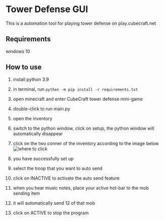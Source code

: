 # Tower Defense GUI

This is a automation tool for playing tower defense on play.cubecraft.net

## Requirements
windows 10

## How to use
1. install python 3.9
2. in terminal, run `python -m pip install -r requirements.txt`
3. open minecraft and enter CubeCraft tower defense mini-game
4. double-click to run main.py
5. open the inventory
6. switch to the python window, click on setup, the python window will automatically disappear
7. click on the two conner of the inventory according to the image below
![where to click](https://github.com/TheLegendaryPro/TowerDefenseGUI/instruction.png?raw=true)
   
8. you have successfully set up
9. select the troop that you want to auto send
10. click on INACTIVE to activate the auto send feature
11. when you hear music notes, place your active hot-bar to the mob sending item
12. it will automatically send 12 of that mob
13. click on ACTIVE to stop the program